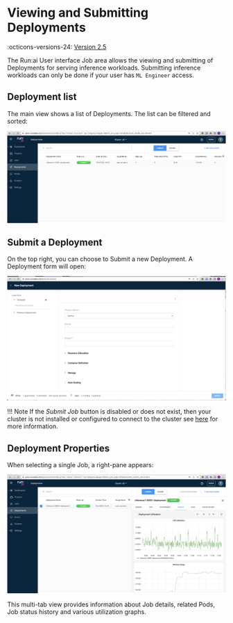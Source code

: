 # Viewing and Submitting Deployments

:octicons-versions-24: [Version 2.5](../../home/whats-new-2022.md#may-2022-runai-version-25)


The Run:ai User interface Job area allows the viewing and submitting of Deployments for serving inference workloads. Submitting inference workloads can only be done if your user has `ML Engineer` access.

## Deployment list

The main view shows a list of Deployments. The list can be filtered and sorted:

![job-list](img/deployment-list.png)


## Submit a Deployment
On the top right, you can choose to Submit a new Deployment. A Deployment form will open: 

![submit-job](img/submit-deployment.png)

!!! Note
    If the _Submit Job_ button is disabled or does not exist, then your cluster is not installed or configured to connect to the cluster see [here](overview.md) for more information.

## Deployment Properties

When selecting a single Job, a right-pane appears:

![job-properties](img/deployment-properties.png)

This multi-tab view provides information about Job details, related Pods, Job status history and various utilization graphs. 

